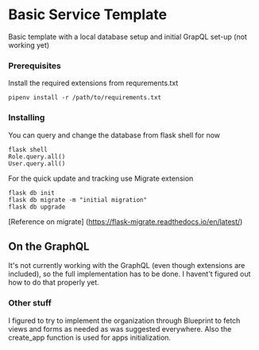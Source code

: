 # Basic Service Template 

Basic template with a local database setup and initial GrapQL set-up (not
working yet)

### Prerequisites

Install the required extensions from requrements.txt

```
pipenv install -r /path/to/requirements.txt
```

### Installing

You can query and change the database from flask shell for now

```
flask shell
Role.query.all()
User.query.all()
```
For the quick update and tracking use Migrate extension

```
flask db init
flask db migrate -m "initial migration"
flask db upgrade
```
[Reference on migrate] (https://flask-migrate.readthedocs.io/en/latest/)

## On the GraphQL

It's not currently working with the GraphQL (even though extensions are included), so
the full implementation has to be done. I havent't figured out how to do that properly yet.


### Other stuff 

I figured to try to implement the organization through Blueprint to fetch views
and forms as needed as was suggested everywhere. Also the create_app function is
used for apps initialization.


